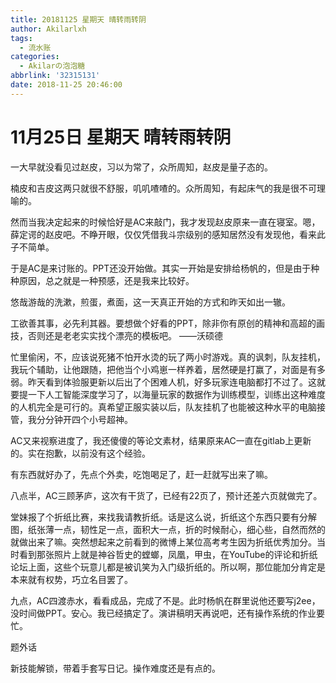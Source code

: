 ```yaml
---
title: 20181125 星期天 晴转雨转阴
author: Akilarlxh
tags:
  - 流水账
categories:
  - Akilarの泡泡糖
abbrlink: '32315131'
date: 2018-11-25 20:46:00
---
```

# 11月25日 星期天 晴转雨转阴

一大早就没看见过赵皮，习以为常了，众所周知，赵皮是量子态的。

楠皮和吉皮这两只就很不舒服，叽叽喳喳的。众所周知，有起床气的我是很不可理喻的。

然而当我决定起来的时候恰好是AC来敲门，我才发现赵皮原来一直在寝室。嗯，薛定谔的赵皮吧。不睁开眼，仅仅凭借我斗宗级别的感知居然没有发现他，看来此子不简单。

于是AC是来讨账的。PPT还没开始做。其实一开始是安排给杨帆的，但是由于种种原因，总之就是一种预感，还是我来比较好。

悠哉游哉的洗漱，煎蛋，煮面，这一天真正开始的方式和昨天如出一辙。

工欲善其事，必先利其器。要想做个好看的PPT，除非你有原创的精神和高超的画技，否则还是老老实实找个漂亮的模板吧。
——沃硕德

忙里偷闲，不，应该说死猪不怕开水烫的玩了两小时游戏。真的讽刺，队友挂机，我玩个辅助，让他跟随，把他当个小鸡崽一样养着，居然硬是打赢了，对面是有多弱。昨天看到体验服更新以后出了个困难人机，好多玩家连电脑都打不过了。这就要提一下人工智能深度学习了，以海量玩家的数据作为训练模型，训练出这种难度的人机完全是可行的。真希望正服实装以后，队友挂机了也能被这种水平的电脑接管，我分分钟开四个小号超神。

AC又来视察进度了，我还傻傻的等论文素材，结果原来AC一直在gitlab上更新的。实在抱歉，以前没有这个经验。

有东西就好办了，先点个外卖，吃饱喝足了，赶一赶就写出来了嘛。

八点半，AC三顾茅庐，这次有干货了，已经有22页了，预计还差六页就做完了。

堂妹报了个折纸比赛，来找我请教折纸。话是这么说，折纸这个东西只要有分解图，纸张薄一点，韧性足一点，面积大一点，折的时候耐心，细心些，自然而然的就做出来了嘛。突然想起来之前看到的微博上某位高考考生因为折纸优秀加分。当时看到那张照片上就是神谷哲史的螳螂，凤凰，甲虫，在YouTube的评论和折纸论坛上面，这些个玩意儿都是被讥笑为入门级折纸的。所以啊，那位能加分肯定是本来就有权势，巧立名目罢了。

九点，AC四渡赤水，看看成品，完成了不是。此时杨帆在群里说他还要写j2ee，没时间做PPT。安心。我已经搞定了。演讲稿明天再说吧，还有操作系统的作业要忙。

题外话

新技能解锁，带着手套写日记。操作难度还是有点的。

